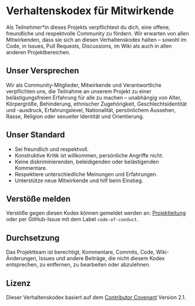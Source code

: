 # Verhaltenskodex für Mitwirkende

Als Teilnehmer*in dieses Projekts verpflichtest du dich, eine offene, freundliche und respektvolle Community zu fördern. Wir erwarten von allen Mitwirkenden, dass sie sich an diesen Verhaltenskodex halten – sowohl im Code, in Issues, Pull Requests, Discussions, im Wiki als auch in allen anderen Projektbereichen.

## Unser Versprechen
Wir als Community-Mitglieder, Mitwirkende und Verantwortliche verpflichten uns, die Teilnahme an unserem Projekt zu einer belästigungsfreien Erfahrung für alle zu machen – unabhängig von Alter, Körpergröße, Behinderung, ethnischer Zugehörigkeit, Geschlechtsidentität und -ausdruck, Erfahrungslevel, Nationalität, persönlichem Aussehen, Rasse, Religion oder sexueller Identität und Orientierung.

## Unser Standard
- Sei freundlich und respektvoll.
- Konstruktive Kritik ist willkommen, persönliche Angriffe nicht.
- Keine diskriminierenden, beleidigenden oder belästigenden Kommentare.
- Respektiere unterschiedliche Meinungen und Erfahrungen.
- Unterstütze neue Mitwirkende und hilf beim Einstieg.

## Verstöße melden
Verstöße gegen diesen Kodex können gemeldet werden an: [Projektleitung](mailto:elpablo777@protonmail.com) oder per GitHub-Issue mit dem Label `code-of-conduct`.

## Durchsetzung
Das Projektteam ist berechtigt, Kommentare, Commits, Code, Wiki-Änderungen, Issues und andere Beiträge, die nicht diesem Kodex entsprechen, zu entfernen, zu bearbeiten oder abzulehnen.

## Lizenz
Dieser Verhaltenskodex basiert auf dem [Contributor Covenant](https://www.contributor-covenant.org/de/version/2/1/code_of_conduct/) Version 2.1.
